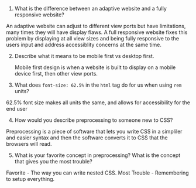 1. What is the difference between an adaptive website and a fully responsive website?

An adaptive website can adjust to different view ports but have limitations, many times they will have display flaws. A full responsive website fixes this problem by displaying at all view sizes and being fully responsive to the users input and address accessiblity concerns at the same time. 


2. Describe what it means to be mobile first vs desktop first.

    Mobile first design is when a website is built to display on a mobile device first, then other view ports. 

3. What does `font-size: 62.5%` in the `html` tag do for us when using `rem` units?

62.5% font size makes all units the same, and allows for accessibility for the end user

4. How would you describe preprocessing to someone new to CSS?

Preprocessing is a piece of software that lets you write CSS in a simpliler and easier syntax and then the software converts it to CSS that the browsers will read.

5. What is your favorite concept in preprocessing? What is the concept that gives you the most trouble?

Favorite - The way you can write nested CSS. Most Trouble - Remembering to setup everything. 